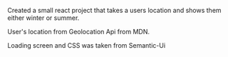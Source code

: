 Created a small react project that takes a users location and shows them either winter or summer. 

User's location from Geolocation Api from MDN. 

Loading screen and CSS was taken from Semantic-Ui
